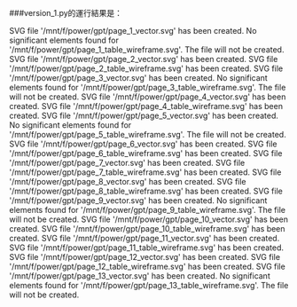 ###version_1.py的運行結果是：

SVG file '/mnt/f/power/gpt/page_1_vector.svg' has been created.
No significant elements found for '/mnt/f/power/gpt/page_1_table_wireframe.svg'. The file will not be created.
SVG file '/mnt/f/power/gpt/page_2_vector.svg' has been created.
SVG file '/mnt/f/power/gpt/page_2_table_wireframe.svg' has been created.
SVG file '/mnt/f/power/gpt/page_3_vector.svg' has been created.
No significant elements found for '/mnt/f/power/gpt/page_3_table_wireframe.svg'. The file will not be created.
SVG file '/mnt/f/power/gpt/page_4_vector.svg' has been created.
SVG file '/mnt/f/power/gpt/page_4_table_wireframe.svg' has been created.
SVG file '/mnt/f/power/gpt/page_5_vector.svg' has been created.
No significant elements found for '/mnt/f/power/gpt/page_5_table_wireframe.svg'. The file will not be created.
SVG file '/mnt/f/power/gpt/page_6_vector.svg' has been created.
SVG file '/mnt/f/power/gpt/page_6_table_wireframe.svg' has been created.
SVG file '/mnt/f/power/gpt/page_7_vector.svg' has been created.
SVG file '/mnt/f/power/gpt/page_7_table_wireframe.svg' has been created.
SVG file '/mnt/f/power/gpt/page_8_vector.svg' has been created.
SVG file '/mnt/f/power/gpt/page_8_table_wireframe.svg' has been created.
SVG file '/mnt/f/power/gpt/page_9_vector.svg' has been created.
No significant elements found for '/mnt/f/power/gpt/page_9_table_wireframe.svg'. The file will not be created.
SVG file '/mnt/f/power/gpt/page_10_vector.svg' has been created.
SVG file '/mnt/f/power/gpt/page_10_table_wireframe.svg' has been created.
SVG file '/mnt/f/power/gpt/page_11_vector.svg' has been created.
SVG file '/mnt/f/power/gpt/page_11_table_wireframe.svg' has been created.
SVG file '/mnt/f/power/gpt/page_12_vector.svg' has been created.
SVG file '/mnt/f/power/gpt/page_12_table_wireframe.svg' has been created.
SVG file '/mnt/f/power/gpt/page_13_vector.svg' has been created.
No significant elements found for '/mnt/f/power/gpt/page_13_table_wireframe.svg'. The file will not be created.